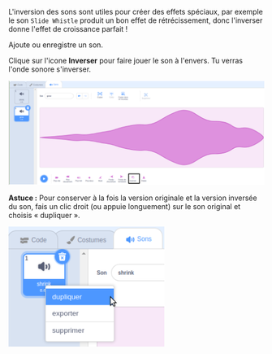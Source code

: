L'inversion des sons sont utiles pour créer des effets spéciaux, par exemple le son `Slide Whistle` produit un bon effet de rétrécissement, donc l'inverser donne l'effet de croissance parfait !

Ajoute ou enregistre un son.

Clique sur l'icone **Inverser** pour faire jouer le son à l'envers. Tu verras l'onde sonore s'inverser.

![Le son avec l'icône inverser en surbrillance.](images/reverse-sound.png)

**Astuce :** Pour conserver à la fois la version originale et la version inversée du son, fais un clic droit (ou appuie longuement) sur le son original et choisis « dupliquer ».

![Le son avec le menu contextuel affichant le doublon.](images/duplicate-sound.png)

